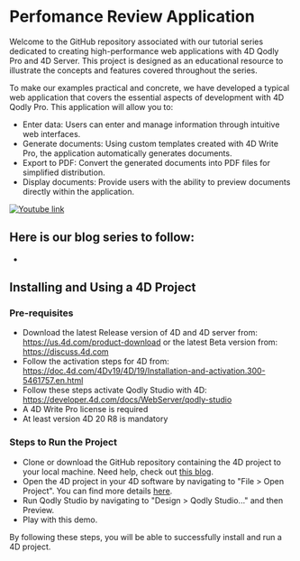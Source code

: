 # Perfomance Review Application

Welcome to the GitHub repository associated with our tutorial series dedicated to creating high-performance web applications with 4D Qodly Pro and 4D Server. This project is designed as an educational resource to illustrate the concepts and features covered throughout the series.

To make our examples practical and concrete, we have developed a typical web application that covers the essential aspects of development with 4D Qodly Pro. This application will allow you to:
- Enter data: Users can enter and manage information through intuitive web interfaces.
- Generate documents: Using custom templates created with 4D Write Pro, the application automatically generates documents.
- Export to PDF: Convert the generated documents into PDF files for simplified distribution.
- Display documents: Provide users with the ability to preview documents directly within the application.

[![Youtube link](https://img.youtube.com/vi/zVsKD3OaqUI/0.jpg)](https://youtu.be/uQuBo1HEfrM)

Here is our blog series to follow:
- 
- 

## Installing and Using a 4D Project

### Pre-requisites

* Download the latest Release version of 4D and 4D server from: https://us.4d.com/product-download or the latest Beta version from: https://discuss.4d.com
* Follow the activation steps for 4D from: https://doc.4d.com/4Dv19/4D/19/Installation-and-activation.300-5461757.en.html
* Follow these steps activate Qodly Studio with 4D: https://developer.4d.com/docs/WebServer/qodly-studio
* A 4D Write Pro license is required
* At least version 4D 20 R8 is mandatory

### Steps to Run the Project

* Clone or download the GitHub repository containing the 4D project to your local machine. Need help, check out [this blog](https://blog.4d.com/github-4d-depot/).
* Open the 4D project in your 4D software by navigating to "File > Open Project".  You can find more details [here](https://developer.4d.com/docs/GettingStarted/creating#opening-a-project).
* Run Qodly Studio by navigating to "Design > Qodly Studio..." and then Preview.
* Play with this demo.

By following these steps, you will be able to successfully install and run a 4D project.
